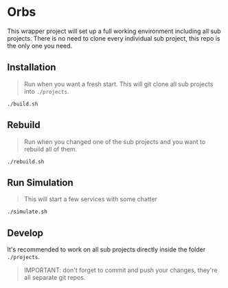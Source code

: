 # Orbs

This wrapper project will set up a full working environment including all sub projects. There is no need to clone every individual sub project, this repo is the only one you need.

## Installation

> Run when you want a fresh start. This will git clone all sub projects into `./projects`.

`./build.sh`

## Rebuild

> Run when you changed one of the sub projects and you want to rebuild all of them.

`./rebuild.sh`

## Run Simulation

> This will start a few services with some chatter

`./simulate.sh`

## Develop

It's recommended to work on all sub projects directly inside the folder `./projects`.

> IMPORTANT: don't forget to commit and push your changes, they're all separate git repos.

